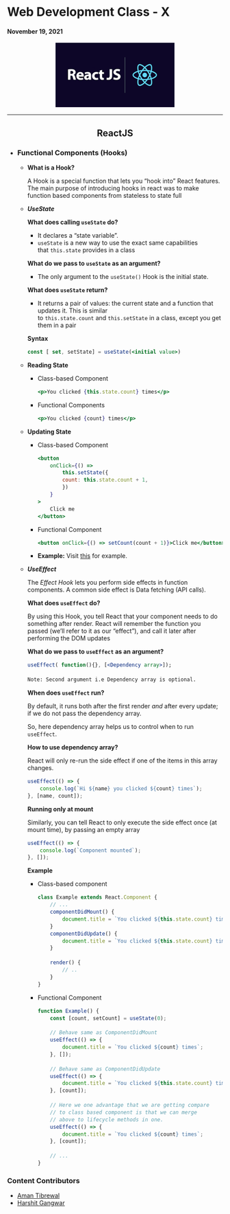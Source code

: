 # Web Development Class - X

#### November 19, 2021

<div align="center"><img src="./images/react.png" alt="JS" height=150/></div>

<hr>

<div align="center"><h2>ReactJS</h2></div>

* ### **Functional Components (Hooks)**

    * **What is a Hook?**

        A Hook is a special function that lets you “hook into” React features. The main purpose of introducing hooks in react was to make function based components from stateless to state full

    * **_UseState_**

        **What does calling `useState` do?**

        - It declares a “state variable”.
        - `useState` is a new way to use the exact same capabilities that `this.state` provides in a class

        **What do we pass to `useState` as an argument?**

        - The only argument to the `useState()` Hook is the initial state.

        **What does `useState` return?**

        - It returns a pair of values: the current state and a function that updates it. This is similar to `this.state.count` and `this.setState` in a class, except you get them in a pair

        **Syntax**

        ```jsx
        const [ set, setState] = useState(<initial value>)
        ```

    * **Reading State**

        * Class-based Component

            ```jsx
            <p>You clicked {this.state.count} times</p>
            ```

        * Functional Components

            ```jsx
            <p>You clicked {count} times</p>
            ```

    * **Updating State**

        * Class-based Component

            ```jsx
            <button
                onClick={() =>
                    this.setState({
                    count: this.state.count + 1,
                    })
                }
            >
                Click me
            </button>
            ```

        * Functional Component

            ```jsx
            <button onClick={() => setCount(count + 1)}>Click me</button>
            ```

        * **Example:** Visit [this](https://codesandbox.io/s/ecstatic-germain-972lv?file=/src/Functional/UseStateHook.js) for example.

    * **_UseEffect_**

        The *Effect Hook* lets you perform side effects in function components. A common side effect is Data fetching (API calls).

        **What does `useEffect` do?**

        By using this Hook, you tell React that your component needs to do something after render. React will remember the function you passed (we’ll refer to it as our “effect”), and call it later after performing the DOM updates

        **What do we pass to `useEffect` as an argument?**

        ```jsx
        useEffect( function(){}, [<Dependency array>]);

        Note: Second argument i.e Dependency array is optional.
        ```

        **When does `useEffect` run?**

        By default, it runs both after the first render *and* after every update; if we do not pass the dependency array.

        So, here dependency array helps us to control when to run `useEffect`.

        **How to use dependency array?**

        React will only re-run the side effect if one of the items in this array changes.

        ```jsx
        useEffect(() => {
            console.log(`Hi ${name} you clicked ${count} times`);
        }, [name, count]);
        ```

        **Running only at mount**

        Similarly, you can tell React to only execute the side effect once (at mount time), by passing an empty array

        ```jsx
        useEffect(() => {
            console.log(`Component mounted`);
        }, []);
        ```

        **Example**

        - Class-based component

            ```jsx
            class Example extends React.Component {
                // ...
                componentDidMount() {
                    document.title = `You clicked ${this.state.count} times`;
                }
                componentDidUpdate() {
                    document.title = `You clicked ${this.state.count} times`;
                }

                render() {
                    // ..
                }
            }
            ```

        - Functional Component

            ```jsx
            function Example() {
                const [count, setCount] = useState(0);

                // Behave same as ComponentDidMount
                useEffect(() => {
                    document.title = `You clicked ${count} times`;
                }, []);
                
                // Behave same as ComponentDidUpdate
                useEffect(() => {
                    document.title = `You clicked ${this.state.count} times`;
                }, [count]);

                // Here we one advantage that we are getting compare
                // to class based component is that we can merge
                // above to lifecycle methods in one.
                useEffect(() => {
                    document.title = `You clicked ${count} times`;
                }, [count]);

                // ...
            }
            ```

### **Content Contributors** 
* [Aman Tibrewal](https://github.com/amantibrewal310)
* [Harshit Gangwar](https://github.com/harshjoeyit)